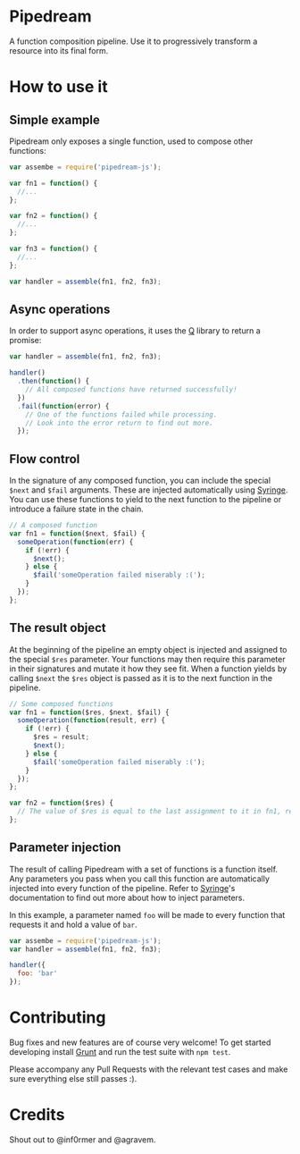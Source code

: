 # Pipedream

A function composition pipeline. Use it to progressively transform a resource into its final form.

# How to use it

## Simple example
Pipedream only exposes a single function, used to compose other functions:

```javascript
var assembe = require('pipedream-js');

var fn1 = function() {
  //...
};

var fn2 = function() {
  //...
};

var fn3 = function() {
  //...
};

var handler = assemble(fn1, fn2, fn3);
```

## Async operations

In order to support async operations, it uses the [Q](https://github.com/kriskowal/q) library to return a promise:

```javascript
var handler = assemble(fn1, fn2, fn3);

handler()
  .then(function() {
    // All composed functions have returned successfully!
  })
  .fail(function(error) {
    // One of the functions failed while processing.
    // Look into the error return to find out more.
  });
```

## Flow control

In the signature of any composed function, you can include the special ```$next``` and ```$fail``` arguments. These are injected automatically using [Syringe](https://github.com/Clubjudge/syringe). You can use these functions to yield to the next function to the pipeline or introduce a failure state in the chain.

```javascript
// A composed function
var fn1 = function($next, $fail) {
  someOperation(function(err) {
    if (!err) {
      $next();
    } else {
      $fail('someOperation failed miserably :(');
    }
  });
};
```

## The result object

At the beginning of the pipeline an empty object is injected and assigned to the special ```$res``` parameter. Your functions may then require this parameter in their signatures and mutate it how they see fit. When a function yields by calling ```$next``` the ```$res``` object is passed as it is to the next function in the pipeline.

```javascript
// Some composed functions
var fn1 = function($res, $next, $fail) {
  someOperation(function(result, err) {
    if (!err) {
      $res = result;
      $next();
    } else {
      $fail('someOperation failed miserably :(');
    }
  });
};

var fn2 = function($res) {
  // The value of $res is equal to the last assignment to it in fn1, result.
};
```

## Parameter injection

The result of calling Pipedream with a set of functions is a function itself. Any parameters you pass when you call this function are automatically injected into every function of the pipeline. Refer to [Syringe](https://github.com/Clubjudge/syringe)'s documentation to find out more about how to inject parameters.

In this example, a parameter named ```foo``` will be made to every function that requests it and hold a value of ```bar```.

```javascript
var assembe = require('pipedream-js');
var handler = assemble(fn1, fn2, fn3);

handler({
  foo: 'bar'
});
```

# Contributing
Bug fixes and new features are of course very welcome! To get started developing install [Grunt](http://gruntjs.com/) and run the test suite with ```npm test```.

Please accompany any Pull Requests with the relevant test cases and make sure everything else still passes :).

# Credits
Shout out to @inf0rmer and @agravem.
